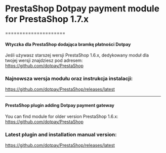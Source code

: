 # PrestaShop Dotpay payment module for  PrestaShop 1.7.x
=====================


#### Wtyczka dla PrestaShop dodająca bramkę płatności Dotpay ####

 Jeśli używasz starszej wersji PrestaShop 1.6.x, dedykowany moduł dla twojej wersji znajdziesz pod adresem: https://github.com/dotpay/PrestaShop



### Najnowsza wersja modułu oraz instrukcja instalacji:
https://github.com/dotpay/PrestaShop/releases/latest

---------------------------------------

#### PrestaShop plugin adding Dotpay payment gateway ####

You can find module for older version PrestaShop 1.6.x: https://github.com/dotpay/PrestaShop



### Latest plugin and installation manual version:
https://github.com/dotpay/PrestaShop/releases/latest
